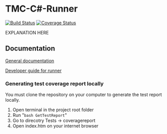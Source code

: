 # TMC-C#-Runner

[![Build Status](https://travis-ci.com/TMC-CSharp/tmc-csharp-runner.svg?branch=master)](https://travis-ci.com/TMC-CSharp/tmc-csharp-runner)
[![Coverage Status](https://coveralls.io/repos/github/TMC-CSharp/tmc-csharp-runner/badge.svg?branch=)](https://coveralls.io/github/TMC-CSharp/tmc-csharp-runner?branch=)

EXPLANATION HERE

## Documentation

[General documentation](https://github.com/TMC-CSharp/tmc-csharp-documentation)

[Developer guide for runner](https://github.com/TMC-CSharp/tmc-csharp-documentation/blob/master/useguide.md)

### Generating test coverage report locally

You must clone the repository on your computer to generate the test report locally.

1. Open terminal in the project root folder
2. Run "``` bash GetTestReport ```"
3. Go to direcotry Tests -> coveragereport
4. Open index.htm on your internet browser